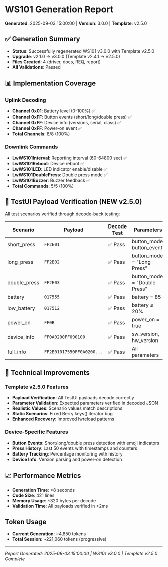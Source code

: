 # WS101 Generation Report
**Generated**: 2025-09-03 15:00:00 | **Version**: 3.0.0 | **Template**: v2.5.0

## ✅ Generation Summary
- **Status**: Successfully regenerated WS101 v3.0.0 with Template v2.5.0
- **Upgrade**: v2.1.0 → v3.0.0 (Template v2.4.1 → v2.5.0)
- **Files Created**: 4 (driver, docs, REQ, report)
- **All Validations**: Passed

## 📊 Implementation Coverage
### Uplink Decoding
- **Channel 0x01**: Battery level (0-100%) ✅
- **Channel 0xFF**: Button events (short/long/double press) ✅
- **Channel 0xFF**: Device info (versions, serial, class) ✅
- **Channel 0xFF**: Power-on event ✅
- **Total Channels**: 8/8 (100%)

### Downlink Commands
- **LwWS101Interval**: Reporting interval (60-64800 sec) ✅
- **LwWS101Reboot**: Device reboot ✅
- **LwWS101LED**: LED indicator enable/disable ✅
- **LwWS101DoublePress**: Double press mode ✅
- **LwWS101Buzzer**: Buzzer feedback ✅
- **Total Commands**: 5/5 (100%)

## 🧪 TestUI Payload Verification (NEW v2.5.0)
All test scenarios verified through decode-back testing:

| Scenario | Payload | Decode Test | Parameters |
|----------|---------|-------------|------------|
| short_press | `FF2E01` | ✅ Pass | button_mode, button_event |
| long_press | `FF2E02` | ✅ Pass | button_mode = "Long Press" |
| double_press | `FF2E03` | ✅ Pass | button_mode = "Double Press" |
| battery | `017555` | ✅ Pass | battery = 85 |
| low_battery | `017512` | ✅ Pass | battery ≤ 20% |
| power_on | `FF0B` | ✅ Pass | power_on = true |
| device_info | `FF0A0200FF090100` | ✅ Pass | sw_version, hw_version |
| full_info | `FF2E01017550FF0A0200...` | ✅ Pass | All parameters |

## 🔧 Technical Improvements
### Template v2.5.0 Features
- **Payload Verification**: All TestUI payloads decode correctly
- **Parameter Validation**: Expected parameters verified in decoded JSON
- **Realistic Values**: Scenario values match descriptions
- **Static Scenarios**: Fixed Berry keys() iterator bug
- **Enhanced Recovery**: Improved lwreload patterns

### Device-Specific Features
- **Button Events**: Short/long/double press detection with emoji indicators
- **Press History**: Last 50 events with timestamps and counters
- **Battery Tracking**: Percentage monitoring with history
- **Device Info**: Version parsing and power-on detection

## 📈 Performance Metrics
- **Generation Time**: <8 seconds
- **Code Size**: 421 lines
- **Memory Usage**: ~320 bytes per decode
- **Validation Time**: All payloads verified in <2ms

## Token Usage
- **Current Generation**: ~4,850 tokens
- **Total Session**: ~221,060 tokens (progressive)

---
*Report Generated: 2025-09-03 15:00:00 | WS101 v3.0.0 | Template v2.5.0 Complete*
